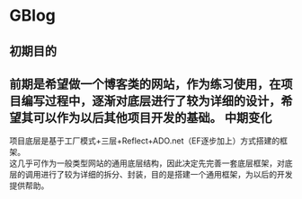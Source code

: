  GBlog
=================================================

初期目的
-------------------------------------------------
  前期是希望做一个博客类的网站，作为练习使用，在项目编写过程中，逐渐对底层进行了较为详细的设计，希望其可以作为以后其他项目开发的基础。
中期变化
-------------------------------------------------
  项目底层是基于工厂模式+三层+Reflect+ADO.net（EF逐步加上）方式搭建的框架。<br>
  这几乎可作为一般类型网站的通用底层结构，因此决定先完善一套底层框架，对底层的调用进行了较为详细的拆分、封装，目的是搭建一个通用框架，为以后的开发提供帮助。




